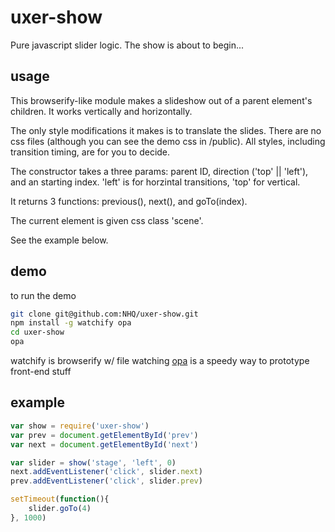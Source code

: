 # uxer-show

Pure javascript slider logic.  The show is about to begin...

## usage

This browserify-like module makes a slideshow out of a parent element's children. It works vertically and horizontally.

The only style modifications it makes is to translate the slides. There are no css files (although you can see the demo css in /public). All styles, including transition timing, are for you to decide.

The constructor takes a three params: parent ID, direction ('top' || 'left'), and an starting index. 'left' is for horzintal transitions, 'top' for vertical. 

It returns 3 functions: previous(), next(), and goTo(index).

The current element is given css class 'scene'.

See the example below.

## demo

to run the demo
```bash
git clone git@github.com:NHQ/uxer-show.git
npm install -g watchify opa
cd uxer-show
opa
```
watchify is browserify w/ file watching
[opa](https://github.com/NHQ/opa) is a speedy way to prototype front-end stuff

## example

```js
var show = require('uxer-show')
var prev = document.getElementById('prev')
var next = document.getElementById('next')

var slider = show('stage', 'left', 0)
next.addEventListener('click', slider.next)
prev.addEventListener('click', slider.prev)

setTimeout(function(){
	slider.goTo(4)
}, 1000)
```